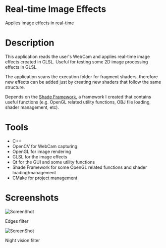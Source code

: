 # Real-time Image Effects
Applies image effects in real-time

# Description

This application reads the user's WebCam and applies real-time image effects created in GLSL. Useful for testing some 2D image processing effects in GLSL.

The application scans the execution folder for fragment shaders, therefore new effects can be added just by creating new shaders that follow the same structure.

Depends on the [Shade Framework](https://github.com/vitorog/shade-framework), a framework I created that contains useful functions (e.g. OpenGL related utility functions, OBJ file loading, shader management, etc).

# Tools
- C++
- OpenCV for WebCam capturing
- OpenGL for image rendering
- GLSL for the image effects
- Qt for the GUI and some utility functions
- Shade Framework for some OpenGL related functions and shader loading/management
- CMake for project management

# Screenshots
![ScreenShot](https://raw.github.com/vitorog/images-processor/master/screenshots/edges.png "Edges Filter")

Edges filter

![ScreenShot](https://raw.github.com/vitorog/images-processor/master/screenshots/night_vision.png "Night Vision Filter")

Night vision filter
